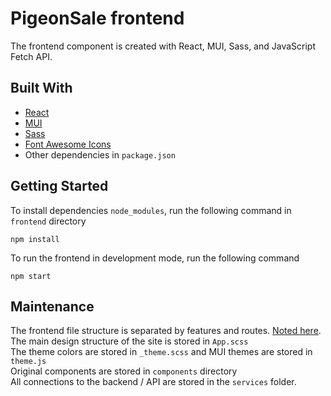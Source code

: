 # PigeonSale frontend
The frontend component is created with React, MUI, Sass, and JavaScript Fetch API.

## Built With
* [React](https://reactjs.org/docs/getting-started.html)
* [MUI](https://mui.com/)
* [Sass](https://sass-lang.com/)
* [Font Awesome Icons](https://fontawesome.com/v5.15/icons)
* Other dependencies in ```package.json```

## Getting Started
To install dependencies ```node_modules```, run the following command in ```frontend``` directory
```
npm install
```
To run the frontend in development mode, run the following command
```
npm start
```

## Maintenance
The frontend file structure is separated by features and routes. [Noted here](https://reactjs.org/docs/faq-structure.html).   
The main design structure of the site is stored in ```App.scss```   
The theme colors are stored in ```_theme.scss``` and MUI themes are stored in ```theme.js```   
Original components are stored in ```components``` directory   
All connections to the backend / API are stored in the ```services``` folder.